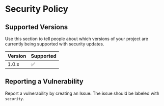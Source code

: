 # Security Policy

## Supported Versions

Use this section to tell people about which versions of your project are
currently being supported with security updates.

| Version | Supported          |
| ------- | ------------------ |
|  1.0.x  | :white_check_mark: |

## Reporting a Vulnerability

Report a vulnerability by creating an Issue.
The issue should be labeled with `security`.
